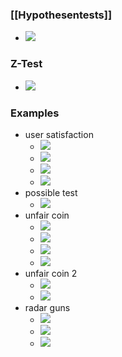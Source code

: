 ### [[Hypothesentests]]
+ ![](../../z_images/Pasted%20image%2020230115120122.png)

### Z-Test
+ ![](../../z_images/Pasted%20image%2020230115121231.png)

### Examples 
+ user satisfaction 
	+ ![](../../z_images/Pasted%20image%2020230115114619.png)
	+ ![](../../z_images/Pasted%20image%2020230115115034.png)
	+ ![](../../z_images/Pasted%20image%2020230115115045.png)
	+ ![](../../z_images/Pasted%20image%2020230115115420.png)
+ possible test
	+ ![](../../z_images/Pasted%20image%2020230115115906.png)
+ unfair coin
	+ ![](../../z_images/Pasted%20image%2020230115120344.png)
	+ ![](../../z_images/Pasted%20image%2020230115120626.png)
	+ ![](../../z_images/Pasted%20image%2020230115120638.png)
	+ ![](../../z_images/Pasted%20image%2020230115120906.png)
+ unfair coin 2
	+ ![](../../z_images/Pasted%20image%2020230115121012.png)
	+ ![](../../z_images/Pasted%20image%2020230115124918.png)
+ radar guns
	+ ![](../../z_images/Pasted%20image%2020230115133217.png)
	+ ![](../../z_images/Pasted%20image%2020230115133613.png)
	+ ![](../../z_images/Pasted%20image%2020230115133639.png)



